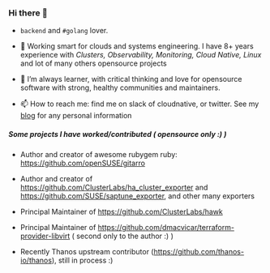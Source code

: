 ### Hi there 👋

-  `backend` and `#golang` lover.

- 🔭 Working  smart for clouds and systems engineering. 
     I have 8+ years experience with *Clusters, Observability, Monitoring, Cloud Native, Linux* and lot of many others opensource projects

- 👯 I’m always learner, with critical thinking and love for opensource software with strong, healthy communities and maintainers.

- 📫 How to reach me: find me on slack of cloudnative, or twitter.  See my [blog](https://mallozup.github.io/) for any personal information

##### Some projects I have worked/contributed ( opensource only :) )

- Author and creator of  awesome rubygem ruby: https://github.com/openSUSE/gitarro
- Author and creator of https://github.com/ClusterLabs/ha_cluster_exporter and https://github.com/SUSE/saptune_exporter, and other many exporters
- Principal Maintainer of https://github.com/ClusterLabs/hawk
- Principal Maintainer of https://github.com/dmacvicar/terraform-provider-libvirt ( second only to the author :) )

- Recently Thanos upstream contributor (https://github.com/thanos-io/thanos), still in process :)
